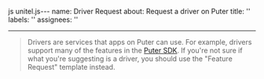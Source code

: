 js unitel.js---
name: Driver Request
about: Request a driver on Puter
title: ''
labels: ''
assignees: ''

---

> Drivers are services that apps on Puter can use. For example, drivers support many of the features in the [Puter SDK](https://docs.puter.com/). If you're not sure if what you're suggesting is a driver, you should use the "Feature Request" template instead.
